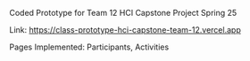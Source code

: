 Coded Prototype for Team 12 HCI Capstone Project Spring 25

Link: https://class-prototype-hci-capstone-team-12.vercel.app

Pages Implemented: Participants, Activities
